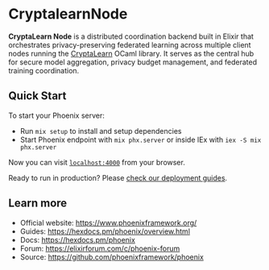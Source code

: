 # CryptalearnNode

**CryptaLearn Node** is a distributed coordination backend built in Elixir that orchestrates privacy-preserving federated learning across multiple client nodes running the [CryptaLearn](https://github.com/chizy7/CryptaLearn) OCaml library. It serves as the central hub for secure model aggregation, privacy budget management, and federated training coordination.

## Quick Start

To start your Phoenix server:

  * Run `mix setup` to install and setup dependencies
  * Start Phoenix endpoint with `mix phx.server` or inside IEx with `iex -S mix phx.server`

Now you can visit [`localhost:4000`](http://localhost:4000) from your browser.

Ready to run in production? Please [check our deployment guides](https://hexdocs.pm/phoenix/deployment.html).

## Learn more

  * Official website: https://www.phoenixframework.org/
  * Guides: https://hexdocs.pm/phoenix/overview.html
  * Docs: https://hexdocs.pm/phoenix
  * Forum: https://elixirforum.com/c/phoenix-forum
  * Source: https://github.com/phoenixframework/phoenix
